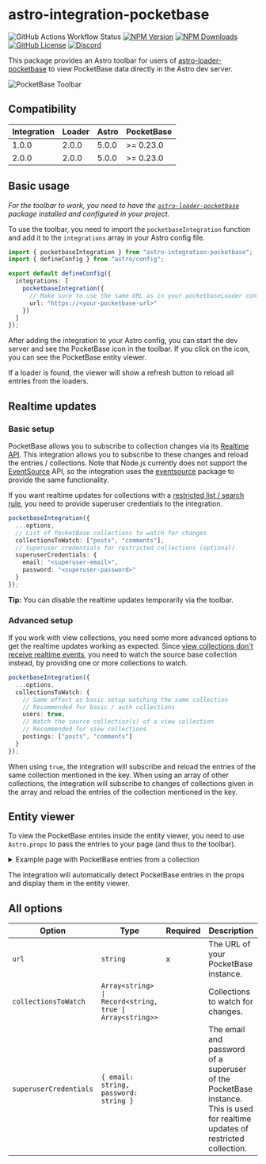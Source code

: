 # astro-integration-pocketbase

![GitHub Actions Workflow Status](https://img.shields.io/github/actions/workflow/status/pawcoding/astro-integration-pocketbase/release.yaml?style=flat-square)
[![NPM Version](https://img.shields.io/npm/v/astro-integration-pocketbase?style=flat-square)](https://www.npmjs.com/package/astro-integration-pocketbase)
[![NPM Downloads](https://img.shields.io/npm/dw/astro-integration-pocketbase?style=flat-square)](https://www.npmjs.com/package/astro-integration-pocketbase)
[![GitHub License](https://img.shields.io/github/license/pawcoding/astro-integration-pocketbase?style=flat-square)](https://github.com/pawcoding/astro-integration-pocketbase/blob/master/LICENSE)
[![Discord](https://img.shields.io/discord/484669557747875862?style=flat-square&label=Discord)](https://discord.gg/GzgTh4hxrx)

This package provides an Astro toolbar for users of [astro-loader-pocketbase](https://github.com/pawcoding/astro-loader-pocketbase) to view PocketBase data directly in the Astro dev server.

![PocketBase Toolbar](https://github.com/pawcoding/astro-integration-pocketbase/blob/master/assets/toolbar.png?raw=true)

## Compatibility

| Integration | Loader | Astro | PocketBase |
| ----------- | ------ | ----- | ---------- |
| 1.0.0       | 2.0.0  | 5.0.0 | >= 0.23.0  |
| 2.0.0       | 2.0.0  | 5.0.0 | >= 0.23.0  |

## Basic usage

_For the toolbar to work, you need to have the [`astro-loader-pocketbase`](https://www.npmjs.com/package/astro-loader-pocketbase) package installed and configured in your project._

To use the toolbar, you need to import the `pocketbaseIntegration` function and add it to the `integrations` array in your Astro config file.

```ts
import { pocketbaseIntegration } from "astro-integration-pocketbase";
import { defineConfig } from "astro/config";

export default defineConfig({
  integrations: [
    pocketbaseIntegration({
      // Make sure to use the same URL as in your pocketbaseLoader configuration
      url: "https://<your-pocketbase-url>"
    })
  ]
});
```

After adding the integration to your Astro config, you can start the dev server and see the PocketBase icon in the toolbar.
If you click on the icon, you can see the PocketBase entity viewer.

If a loader is found, the viewer will show a refresh button to reload all entries from the loaders.

## Realtime updates

### Basic setup

PocketBase allows you to subscribe to collection changes via its [Realtime API](https://pocketbase.io/docs/api-realtime/).
This integration allows you to subscribe to these changes and reload the entries / collections.
Note that Node.js currently does not support the [EventSource](https://developer.mozilla.org/en-US/docs/Web/API/EventSource) API, so the integration uses the [eventsource](https://www.npmjs.com/package/eventsource) package to provide the same functionality.

If you want realtime updates for collections with a [restricted list / search rule](https://pocketbase.io/docs/api-rules-and-filters/), you need to provide superuser credentials to the integration.

```ts
pocketbaseIntegration({
  ...options,
  // List of PocketBase collections to watch for changes
  collectionsToWatch: ["posts", "comments"],
  // Superuser credentials for restricted collections (optional)
  superuserCredentials: {
    email: "<superuser-email>",
    password: "<superuser-password>"
  }
});
```

**Tip:** You can disable the realtime updates temporarily via the toolbar.

### Advanced setup

If you work with view collections, you need some more advanced options to get the realtime updates working as expected.
Since [view collections don't receive realtime events](https://pocketbase.io/docs/collections/#view-collection), you need to watch the source base collection instead, by providing one or more collections to watch.

```ts
pocketbaseIntegration({
  ...options,
  collectionsToWatch: {
    // Same effect as basic setup watching the same collection
    // Recommended for basic / auth collections
    users: true,
    // Watch the source collection(s) of a view collection
    // Recommended for view collections
    postings: ["posts", "comments"]
  }
});
```

When using `true`, the integration will subscribe and reload the entries of the same collection mentioned in the key.
When using an array of other collections, the integration will subscribe to changes of collections given in the array and reload the entries of the collection mentioned in the key.

## Entity viewer

To view the PocketBase entries inside the entity viewer, you need to use `Astro.props` to pass the entries to your page (and thus to the toolbar).

<details>
  <summary>
    Example page with PocketBase entries from a collection
  </summary>

```astro
---
import { render, getCollection } from "astro:content";
import type { CollectionEntry } from "astro:content";

interface Props {
  entry: CollectionEntry<"<your-collection">
}

export async function getStaticPaths() {
  const entries = await getCollection("<your-collection>");
  return entries.map((entry) => ({
    params: { id: entry.id },
    props: { entry },
  }));
}

const { entry } = Astro.props;
const { Content } = await render(entry);
---

<article>
  <h1>{entry.data.title}</h1>
  <Content />
</article>
```

</details>

The integration will automatically detect PocketBase entries in the props and display them in the entity viewer.

## All options

| Option                 | Type                                                     | Required | Description                                                                                                                   |
| ---------------------- | -------------------------------------------------------- | -------- | ----------------------------------------------------------------------------------------------------------------------------- |
| `url`                  | `string`                                                 | x        | The URL of your PocketBase instance.                                                                                          |
| `collectionsToWatch`   | `Array<string> \| Record<string, true \| Array<string>>` |          | Collections to watch for changes.                                                                                             |
| `superuserCredentials` | `{ email: string, password: string }`                    |          | The email and password of a superuser of the PocketBase instance. This is used for realtime updates of restricted collection. |
